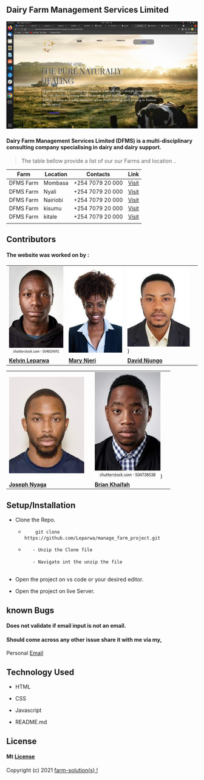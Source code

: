 ## **Dairy Farm Management Services Limited**


![Portfolio](images/png.png)


####  Dairy Farm Management Services Limited (DFMS) is a multi-disciplinary consulting company specialising in dairy and dairy support.
                    
                  


> The table bellow provide a list of our our Farms and location ..

| Farm | Location | Contacts | Link |
| ---   |  ---     | ---  | --- |
| DFMS Farm | Mombasa  | +254 7079 20 000| [Visit](ttps://moringaschool.com/)
| DFMS Farm  | Nyali  | +254 7079 20 000 | [Visit](ttps://moringaschool.com/)
| DFMS Farm | Nairiobi  | +254 7079 20 000 | [Visit](ttps://moringaschool.com/)
| DFMS Farm | kisumu  | +254 7079 20 000  |  [Visit](ttps://moringaschool.com/)
| DFMS Farm | kitale  | +254 7079 20 000 | [Visit](ttps://moringaschool.com/)
|       |        |       |

## **Contributors**
#### The website was worked on by : 

|    |   |    |    | 
| ---   |  ---     | ---  | --- |
| ![Portfolio](images/joseph.jpeg) | ![Portfolio](images/female.jpeg)  | ![Portfolio](images/boy.jpeg))| 
|  [**Kelvin Leparwa**](https://moringaschool.com/) |  [**Mary Njeri**](https://moringaschool.com/)  |  [**David Njungo**](https://moringaschool.com/)|  


|    |   |    |    | 
| ---   |  ---     | ---  | --- |
| ![Portfolio](images/boy2.jpeg) |   | ![Portfolio](images/boy3.jpeg))| 
|  [**Joseph Nyaga**](https://moringaschool.com/) |   |  [**Brian Khaifah**](https://moringaschool.com/)|  


## **Setup/Installation**
* Clone the Repo.
    * ```
          git clone https://github.com/Leparwa/manage_farm_project.git

      ```

     * ```
          - Unzip the Clone file

          - Navigate int the unzip the file
           
* Open the project on vs code or your desired editor.

* Open the project on live Server.



##  **known Bugs**
#### Does not validate if email input is not an email.
#### Should come across any other issue share it with me via my,

Personal
[Email](brian.obuom@student.moringaschool.com)

## **Technology Used**
 * HTML

* CSS

* Javascript

* README.md


## **License**

#### Mt [**License**](https://choosealicense.com/licenses/mit/)

Copyright (c) 2021 [farm-solution(s) !](https://moringaschool.com/)

